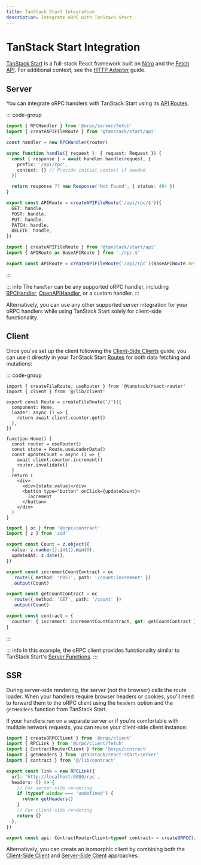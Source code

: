 ```yaml
---
title: TanStack Start Integration
description: Integrate oRPC with TanStack Start
---
```


# TanStack Start Integration

[TanStack Start](https://tanstack.com/start) is a full-stack React framework built on [Nitro](https://nitro.build/) and the [Fetch API](https://developer.mozilla.org/en-US/docs/Web/API/Fetch_API). For additional context, see the [HTTP Adapter](/docs/adapters/http) guide.

## Server

You can integrate oRPC handlers with TanStack Start using its [API Routes](https://tanstack.com/start/latest/docs/framework/react/api-routes).

::: code-group

```ts [app/routes/api/rpc.$.ts]
import { RPCHandler } from '@orpc/server/fetch'
import { createAPIFileRoute } from '@tanstack/start/api'

const handler = new RPCHandler(router)

async function handle({ request }: { request: Request }) {
  const { response } = await handler.handle(request, {
    prefix: '/api/rpc',
    context: {} // Provide initial context if needed
  })

  return response ?? new Response('Not Found', { status: 404 })
}

export const APIRoute = createAPIFileRoute('/api/rpc/$')({
  GET: handle,
  POST: handle,
  PUT: handle,
  PATCH: handle,
  DELETE: handle,
})
```

```ts [app/routes/api/rpc.ts]
import { createAPIFileRoute } from '@tanstack/start/api'
import { APIRoute as BaseAPIRoute } from './rpc.$'

export const APIRoute = createAPIFileRoute('/api/rpc')(BaseAPIRoute.methods)
```

:::

::: info
The `handler` can be any supported oRPC handler, including [RPCHandler](/docs/rpc-handler), [OpenAPIHandler](/docs/openapi/openapi-handler), or a custom handler.
:::

Alternatively, you can use any other supported server integration for your oRPC handlers while using TanStack Start solely for client-side functionality.

## Client

Once you've set up the client following the [Client-Side Clients](/docs/client/client-side) guide, you can use it directly in your TanStack Start [Routes](https://tanstack.com/start/latest/docs/framework/react/learn-the-basics#routes) for both data fetching and mutations:

::: code-group

```tsx [src/routes/index.tsx]
import { createFileRoute, useRouter } from '@tanstack/react-router'
import { client } from '@/lib/client'

export const Route = createFileRoute('/')({
  component: Home,
  loader: async () => {
    return await client.counter.get()
  },
})

function Home() {
  const router = useRouter()
  const state = Route.useLoaderData()
  const updateCount = async () => {
    await client.counter.increment()
    router.invalidate()
  }
  return (
    <div>
      <div>{state.value}</div>
      <button type="button" onClick={updateCount}>
        Increment
      </button>
    </div>
  )
}
```

```ts [src/lib/contract.ts]
import { oc } from '@orpc/contract'
import { z } from 'zod'

export const Count = z.object({
  value: z.number().int().min(0),
  updatedAt: z.date(),
})

export const incrementCountContract = oc
  .route({ method: 'POST', path: '/count:increment' })
  .output(Count)

export const getCountContract = oc
  .route({ method: 'GET', path: '/count' })
  .output(Count)

export const contract = {
  counter: { increment: incrementCountContract, get: getCountContract },
}
```

:::

::: info
In this example, the oRPC client provides functionality similar to TanStack Start's [Server Functions](https://tanstack.com/start/latest/docs/framework/react/server-functions).
:::

## SSR

During server-side rendering, the server (not the browser) calls the route loader. When your handlers require browser headers or cookies, you'll need to forward them to the oRPC client using the `headers` option and the `getHeaders` function from TanStack Start.

If your handlers run on a separate server or if you're comfortable with multiple network requests, you can reuse your client-side client instance:

```ts [src/lib/client.ts]
import { createORPCClient } from '@orpc/client'
import { RPCLink } from '@orpc/client/fetch'
import { ContractRouterClient } from '@orpc/contract'
import { getHeaders } from '@tanstack/react-start/server'
import { contract } from '@/lib/contract'

export const link = new RPCLink({
  url: 'http://localhost:8080/rpc',
  headers: () => {
    // For server-side rendering
    if (typeof window === 'undefined') {
      return getHeaders()
    }
    // For client-side rendering
    return {}
  },
})

export const api: ContractRouterClient<typeof contract> = createORPCClient(link)
```

Alternatively, you can create an isomorphic client by combining both the [Client-Side Client](/docs/client/client-side.md) and [Server-Side Client](/docs/client/server-side.md) approaches.
